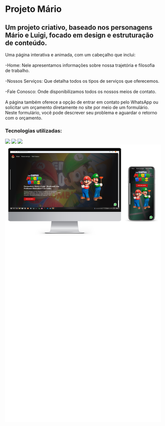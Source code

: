 <h1>Projeto Mário</h1>

<h2>Um projeto criativo, baseado nos personagens Mário e Luigi, focado em design e estruturação de conteúdo.</h2>

<p>Uma página interativa e animada,  com um cabeçalho que inclui:<br>
  <br>
  -Home: Nele apresentamos informações sobre nossa trajetória e filosofia de trabalho.<br>
  <br>
  -Nossos Serviços: Que detalha todos os tipos de serviços que oferecemos.<br>
  <br>
  -Fale Conosco: Onde disponibilizamos todos os nossos meios de contato.<br>
  <br>
  A página também oferece a opção de entrar em contato pelo WhatsApp ou solicitar um orçamento diretamente no site por meio de um formulário. Neste formulário, você pode descrever seu problema e aguardar o retorno com o orçamento.</p>

<h3>Tecnologias utilizadas:</h3>
<img src="https://img.shields.io/badge/HTML5-E34F26?style=for-the-badge&logo=html5&logoColor=white"/>
<img src="https://img.shields.io/badge/CSS3-1572B6?style=for-the-badge&logo=css3&logoColor=white"/>
<img src="https://img.shields.io/badge/JavaScript-F7DF1E?style=for-the-badge&logo=javascript&logoColor=black"/>
<img src="https://github.com/AndreOliveira97-Dev/Projeto-Mario/blob/main/img/Computador%20assist%C3%AAncia%20t%C3%A9cnica%20comprar%20monitor%20novo%20azul%20e%20roxo%20-%20story%20do%20Instagram%20redes%20sociais.png?raw=true"/>


